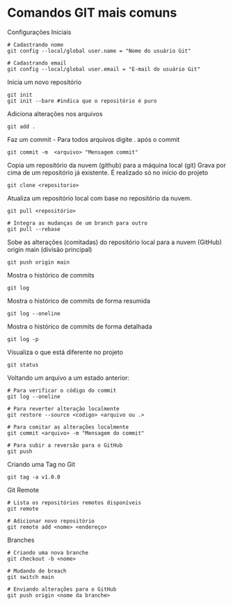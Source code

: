 # Comandos GIT mais comuns

Configurações Iniciais
```
# Cadastrando nome
git config --local/global user.name = "Nome do usuário Git" 

# Cadastrando email
git config --local/global user.email = "E-mail do usuário Git"

```

Inicia um novo repositório
```
git init
git init --bare #indica que o repositório é puro
```

Adiciona alterações nos arquivos
```
git add .
```

Faz um commit - Para todos arquivos digite . após o commit
```
git commit -m  <arquivo> "Mensagem commit"
```

Copia um repositório da nuvem (github) para a máquina local (git)
Grava por cima de um repositório já existente.
É realizado só no início do projeto
```
git clone <repositorio>
```

Atualiza um repositório local com base no repositório da nuvem.
```
git pull <repositório>

# Integra as mudanças de um branch para outro
git pull --rebase
```

Sobe as alterações (comitadas) do repositório local para a nuvem (GitHub)
origin main (divisão principal)
```
git push origin main
```

Mostra o histórico de commits
```
git log
```

Mostra o histórico de commits de forma resumida
```
git log --oneline
```

Mostra o histórico de commits de forma detalhada
```
git log -p
```

Visualiza o que está diferente no projeto
```
git status
```

Voltando um arquivo a um estado anterior:
```
# Para verificar o código do commit
git log --oneline

# Para reverter alteração localmente
git restore --source <codigo> <arquivo ou .>

# Para comitar as alterações localmente
git commit <arquivo> -m "Mensagem do commit"

# Para subir a reversão para o GitHub
git push
```

Criando uma Tag no Git
```
git tag -a v1.0.0
```

Git Remote
```
# Lista os repositórios remotos disponíveis
git remote

# Adicionar novo repositório
git remote add <nome> <endereço>
```

Branches
```
# Criando uma nova branche
git checkout -b <nome>

# Mudando de breach
git switch main

# Enviando alterações para o GitHub
git push origin <nome da branche>

```